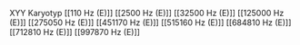 XYY Karyotyp
[[110 Hz (E)]]
[[2500 Hz (E)]]
[[32500 Hz (E)]]
[[125000 Hz (E)]]
[[275050 Hz (E)]]
[[451170 Hz (E)]]
[[515160 Hz (E)]]
[[684810 Hz (E)]]
[[712810 Hz (E)]]
[[997870 Hz (E)]]